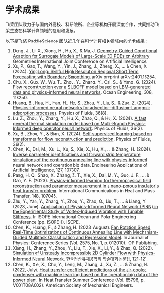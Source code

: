 # 学术成果

飞桨团队致力于与国内外高校、科研院所、企业等机构开展深度合作，共同推动飞桨生态在科学计算领域的应用和发展。

以下是飞桨 PaddleScience 团队近几年在科学计算相关领域内的学术成果：
1. Deng, J., Li, X., Xiong, H., Hu, X., & Ma, J. [Geometry-Guided Conditional Adaption for Surrogate Models of Large-Scale 3D PDEs on Arbitrary Geometries]([https://openreview.net/forum?id=EyQO9RPhwN](https://ijcai24.org/main-track-accepted-papers/)) International Joint Conference on Artificial Intelligence.
2. Xu, P., Gao, T., Wang, Y., Yin, J., Zhang, J., Zheng, X., ... & Chen, X. (2024). [YingLong: Skillful High Resolution Regional Short Term Forecasting with Boundary Smoothing](https://arxiv.org/abs/2401.16254). arXiv preprint arXiv:2401.16254.
3. Chu, X., Guo, W., Wu, T., Zhou, Y., Zhang, Y., Cai, S., & Yang, G. (2024). [Flow reconstruction over a SUBOFF model based on LBM-generated data and physics-informed neural networks](https://www.sciencedirect.com/science/article/pii/S0029801824015889). Ocean Engineering, 308, 118250.
4. Huang, B., Hua, H., Han, H., He, S., Zhou, Y., Liu, S., & Zuo, Z. (2024). [Physics-informed neural networks for advection–diffusion–Langmuir adsorption processes](https://pubs.aip.org/aip/pof/article/36/8/081906/3308081). Physics of Fluids, 36(8).
5. Lu, Z., Zhou, Y., Zhang, Y., Hu, X., Zhao, Q., & Hu, X. (2024). [A fast general thermal simulation model based on Multi-Branch Physics-Informed deep operator neural network](https://pubs.aip.org/aip/pof/article/36/3/037142/3277890). Physics of Fluids, 36(3).
6. Xu, B., Zhou, Y., & Bian, X. (2024). [Self-supervised learning based on transformer for flow reconstruction and prediction](https://pubs.aip.org/aip/pof/article/36/2/023607/3262455). Physics of Fluids, 36(2).
7. Chen, K., Dai, M., Xu, L., Xu, S., Xie, X., Hu, X., ... & Zhang, H. (2024). [Inverse parameter identifications and forward strip temperature simulations of the continuous annealing line with physics-informed neural network and operation big data](https://www.sciencedirect.com/science/article/pii/S0952197623014914). Engineering Applications of Artificial Intelligence, 127, 107307.
8. Pang, H. Q., Shao, X., Zhang, Z. T., Xie, X., Dai, M. Y., Guo, J. F., ... & Gao, Y. F. (2023). [Physics-informed learning for thermophysical field reconstruction and parameter measurement in a nano-porous insulator's heat transfer problem](https://www.sciencedirect.com/science/article/pii/S0735193323004347). International Communications in Heat and Mass Transfer, 148, 107045.
9. Zhu, Y., Yan, Y., Zhang, Y., Zhou, Y., Zhao, Q., Liu, T., ... & Liang, Y. (2023, June). [Application of Physics-Informed Neural Network (PINN) in the Experimental Study of Vortex-Induced Vibration with Tunable Stiffness](https://onepetro.org/ISOPEIOPEC/proceedings-abstract/ISOPE23/All-ISOPE23/524711). In ISOPE International Ocean and Polar Engineering Conference (pp. ISOPE-I). ISOPE.
10. Chen, K., Huang, F., & Zhang, H. (2023, August). [Fan Rotation Speed Real-Time Optimizations of Continuous Annealing Line with Mechanism-Guided Multitask Classification and Regression Model](https://iopscience.iop.org/article/10.1088/1742-6596/2575/1/012010/meta). In Journal of Physics: Conference Series (Vol. 2575, No. 1, p. 012010). IOP Publishing.
11. Xiang, H., Zhang, Y., Zhou, Y., Liu, T., Xie, X., Li, Y., & Zhao, Q. (2022). [Simulation of Unsteady Incompressible 2D Cylinder Flow with Physics-Informed Neural Network](https://www.dbpia.co.kr/Journal/articleDetail?nodeId=NODE11412247). 한국전산유체공학회 학술대회논문집, 121-121.
12. Chen, K., Xie, X., Chu, Y., Leng, M., Zhang, J., Xu, Z., ... & Zhang, H. (2022, July). [Heat transfer coefficient predictions of the air-cooled condenser with machine learning based on the operation big data of the power plant](https://asmedigitalcollection.asme.org/HT/proceedings-abstract/HT2022/V001T08A002/1146554). In Heat Transfer Summer Conference (Vol. 85796, p. V001T08A002). American Society of Mechanical Engineers.
